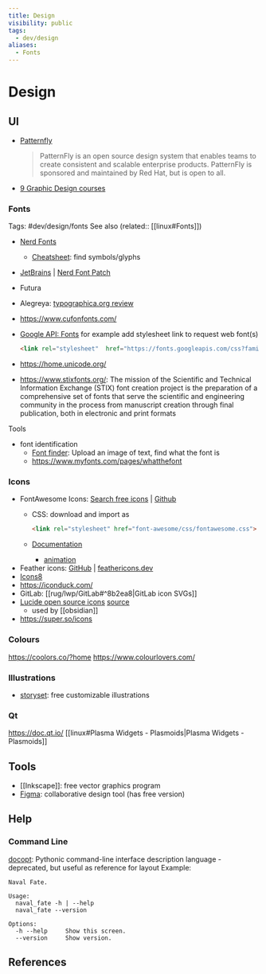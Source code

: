 ```yaml
---
title: Design
visibility: public
tags:
  - dev/design
aliases:
  - Fonts
---
```

# Design

## UI

- [Patternfly]
    > PatternFly is an open source design system that enables teams to create consistent and scalable enterprise products. PatternFly is sponsored and maintained by Red Hat, but is open to all.
- [9 Graphic Design courses](https://www.codingem.com/best-graphic-design-courses/)

### Fonts

Tags: #dev/design/fonts
See also (related:: [[linux#Fonts]])

- [Nerd Fonts](https://www.nerdfonts.com)
    - [Cheatsheet](https://www.nerdfonts.com/cheat-sheet): find symbols/glyphs
- [JetBrains](https://www.jetbrains.com/lp/mono/) | [Nerd Font Patch](https://github.com/ryanoasis/nerd-fonts/tree/master/patched-fonts/JetBrainsMono)
- Futura
- Alegreya: [typographica.org review](https://typographica.org/typeface-reviews/alegreya-ht/)
- <https://www.cufonfonts.com/>
- [Google API: Fonts](https://developers.google.com/fonts/docs/getting_started)
    for example add stylesheet link to request web font(s)

    ```html
    <link rel="stylesheet"  href="https://fonts.googleapis.com/css?family=Font+Name">
    ```

- <https://home.unicode.org/>
- <https://www.stixfonts.org/>: The mission of the Scientific and Technical Information Exchange (STIX) font creation project is the preparation of a comprehensive set of fonts that serve the scientific and engineering community in the process from manuscript creation through final publication, both in electronic and print formats

Tools

- font identification
    - [Font finder](https://www.fontspring.com/matcherator): Upload an image of text, find what the font is
    - <https://www.myfonts.com/pages/whatthefont>


### Icons

- FontAwesome Icons: [Search free icons](https://fontawesome.com/search?o=r&m=free) | [Github](https://github.com/FortAwesome/Font-Awesome)
    - CSS: download and import as

        ```html
        <link rel="stylesheet" href="font-awesome/css/fontawesome.css">
        ```

    - [Documentation](https://fontawesome.com/docs/web/)
        - [animation](https://fontawesome.com/docs/web/style/animate)
- Feather icons: [GitHub](https://github.com/feathericons/feather) | <a href="https://feathericons.dev/">feathericons.dev</a>
- [Icons8](https://icons8.com/)
- <https://iconduck.com/>
- GitLab: [[rug/lwp/GitLab#^8b2ea8|GitLab icon SVGs]]
- [Lucide open source icons](https://lucide.dev/) [source](https://github.com/lucide-icons/lucide)
    - used by [[obsidian]]
- <https://super.so/icons>

### Colours

<https://coolors.co/?home>
<https://www.colourlovers.com/>

### Illustrations

- [storyset](https://storyset.com/): free customizable illustrations

### Qt

<https://doc.qt.io/>
[[linux#Plasma Widgets - Plasmoids|Plasma Widgets - Plasmoids]]

## Tools

- [[Inkscape]]: free vector graphics program
- [Figma](https://www.figma.com/): collaborative design tool (has free version)

## Help

### Command Line

[docopt](http://docopt.org/): Pythonic command-line interface description language - deprecated, but useful as reference for layout
Example:

```
Naval Fate.

Usage:
  naval_fate -h | --help
  naval_fate --version

Options:
  -h --help     Show this screen.
  --version     Show version.
```


## References

[patternfly]: <https://www.patternfly.org/>
